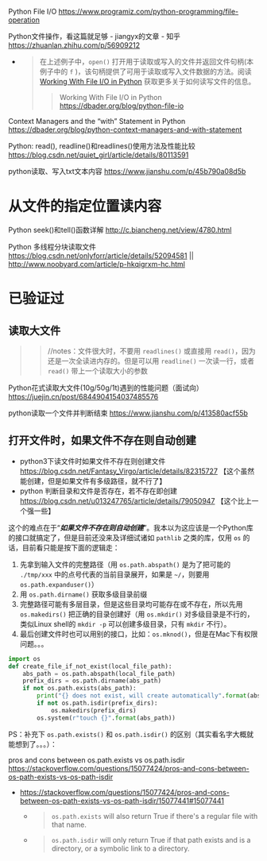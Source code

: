 
Python File I/O https://www.programiz.com/python-programming/file-operation

Python文件操作，看这篇就足够 - jiangyx的文章 - 知乎 https://zhuanlan.zhihu.com/p/56909212
- > 在上述例子中，`open()` 打开用于读取或写入的文件并返回文件句柄(本例子中的 `f` )，该句柄提供了可用于读取或写入文件数据的方法。阅读 [Working With File I/O in Python]() 获取更多关于如何读写文件的信息。
  >> Working With File I/O in Python https://dbader.org/blog/python-file-io

Context Managers and the “with” Statement in Python https://dbader.org/blog/python-context-managers-and-with-statement

Python: read(), readline()和readlines()使用方法及性能比较 https://blog.csdn.net/quiet_girl/article/details/80113591

python读取、写入txt文本内容 https://www.jianshu.com/p/45b790a08d5b

# 从文件的指定位置读内容

Python seek()和tell()函数详解 http://c.biancheng.net/view/4780.html

Python 多线程分块读取文件 https://blog.csdn.net/onlyforr/article/details/52094581 || http://www.noobyard.com/article/p-hkqigrxm-hc.html

# 已验证过

## 读取大文件
>> //notes：文件很大时，不要用 `readlines()` 或直接用 `read()`，因为还是一次全读进内存的。但是可以用 `readline()` 一次读一行，或者 `read()` 带上一个读取大小的参数

Python花式读取大文件(10g/50g/1t)遇到的性能问题（面试向） https://juejin.cn/post/6844904154037485576

python读取一个文件并判断结束 https://www.jianshu.com/p/413580acf55b

## 打开文件时，如果文件不存在则自动创建

- python3下读文件时如果文件不存在则创建文件 https://blog.csdn.net/Fantasy_Virgo/article/details/82315727  【这个虽然能创建，但是如果文件有多级路径，就不行了】
- python 判断目录和文件是否存在，若不存在即创建 https://blog.csdn.net/u013247765/article/details/79050947  【这个比上一个强一些】

这个的难点在于“***如果文件不存在则自动创建***”。我本以为这应该是一个Python库的接口就搞定了，但是目前还没来及详细试诸如 `pathlib` 之类的库，仅用 `os` 的话，目前看只能是按下面的逻辑走：
1. 先拿到输入文件的完整路径（用 `os.path.abspath()` 是为了把可能的 `./tmp/xxx` 中的点号代表的当前目录展开，如果是 `~/`，则要用 `os.path.expanduser()`）
2. 用 `os.path.dirname()` 获取多级目录前缀
3. 完整路径可能有多层目录，但是这些目录均可能存在或不存在，所以先用 `os.makedirs()` 把正确的目录创建好（用 `os.mkdir()` 对多级目录是不行的，类似Linux shell的 `mkdir -p` 可以创建多级目录，只有 `mkdir` 不行）。
4. 最后创建文件时也可以用别的接口，比如：`os.mknod()`，但是在Mac下有权限问题。。。

```py
import os
def create_file_if_not_exist(local_file_path):
    abs_path = os.path.abspath(local_file_path)
    prefix_dirs = os.path.dirname(abs_path)
    if not os.path.exists(abs_path):
        print("{} does not exist, will create automatically".format(abs_path))
        if not os.path.isdir(prefix_dirs):
            os.makedirs(prefix_dirs)
        os.system(r"touch {}".format(abs_path))
```

PS：补充下 `os.path.exists()` 和 `os.path.isdir()` 的区别（其实看名字大概就能想到了。。。）：

pros and cons between os.path.exists vs os.path.isdir https://stackoverflow.com/questions/15077424/pros-and-cons-between-os-path-exists-vs-os-path-isdir
- https://stackoverflow.com/questions/15077424/pros-and-cons-between-os-path-exists-vs-os-path-isdir/15077441#15077441
  * > `os.path.exists` will also return True if there's a regular file with that name.
  * > `os.path.isdir` will only return True if that path exists and is a directory, or a symbolic link to a directory.
